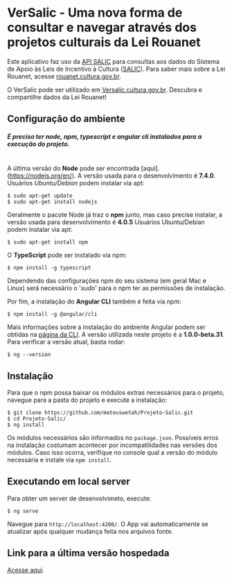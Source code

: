 # VerSalic - Uma nova forma de consultar e navegar através dos projetos culturais da Lei Rouanet

Este aplicativo faz uso da [API SALIC](http://api.salic.cultura.gov.br/) para consultas aos dados do Sistema de Apoio às Leis de Incentivo à Cultura ([SALIC](http://salic.cultura.gov.br)). Para saber mais sobre a Lei Rouanet, acesse [rouanet.cultura.gov.br](http://rouanet.cultura.gov.br).

O VerSalic pode ser utilizado em [Versalic.cultura.gov.br](http://versalic.cultura.gov.br). Descubra e compartilhe dados da Lei Rouanet!

## Configuração do ambiente
##### É preciso ter _node_, _npm_, _typescript_ e _angular cli_ instalados para a execução do projeto.
#
A última versão do **Node** pode ser encontrada [aqui].(https://nodejs.org/en/). A versão usada para o desenvolvimento é **7.4.0**. 
Usuários _Ubuntu/Debian_ podem instalar via apt:

```
$ sudo apt-get update
$ sudo apt-get install nodejs
```
Geralmente o pacote Node já traz o **npm** junto, mas caso precise instalar, a versão usada para desenvolvimento é **4.0.5**
Usuários Ubuntu/Debian podem instalar via apt:

```
$ sudo apt-get install npm
```

O **TypeScript** pode ser instalado via npm:

```
$ npm install -g typescript
```

Dependendo das configurações npm do seu sistema (em geral Mac e Linux) será necessário o '_sudo_' para o npm ter as permissões de instalação.

Por fim, a instalação do **Angular CLI** também é feita via npm:

```
$ npm install -g @angular/cli
```

Mais informações sobre a instalação do ambiente Angular podem ser obtidas na [página da CLI](https://github.com/angular/angular-cli). A versão utilizada neste projeto é a **1.0.0-beta.31**. Para verificar a versão atual, basta rodar:

```
$ ng --version
```

## Instalação
Para que o npm possa baixar os módulos extras necessários para o projeto, navegue para a pasta do projeto e execute a instalação:
```
$ git clone https://github.com/mateuswetah/Projeto-Salic.git
$ cd Projeto-Salic/
$ ng install
```
Os módulos necessários são informados no `package.json`. Possíveis erros na instalação costumam acontecer por incompatilidades nas versões dos módulos. Caso isso ocorra, verifique no console qual a versão do módulo necessária e instale via `npm install`.

## Executando em local server
Para obter um server de desenvolvimeto, execute:
```
$ ng serve
``` 
Navegue para `http://localhost:4200/`. O App vai automaticamente se atualizar após qualquer mudança feita nos arquivos fonte.

## Link para a última versão hospedada
[Acesse aqui](http://versalic.cultura.gov.br/). 
